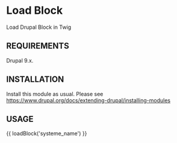 Load Block 
=========
Load Drupal Block in Twig


REQUIREMENTS
-------------
Drupal 9.x.


INSTALLATION
-------------
Install this module as usual. Please see
https://www.drupal.org/docs/extending-drupal/installing-modules


USAGE
--------------

{{ loadBlock('systeme_name') }}